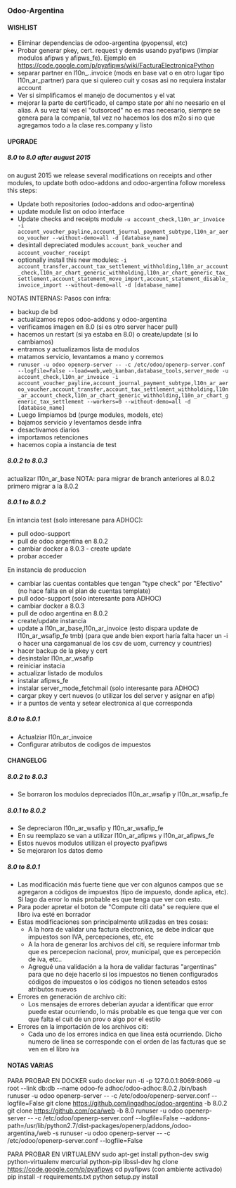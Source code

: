 ### Odoo-Argentina

#### WISHLIST
* Eliminar dependencias de odoo-argentina (pyopenssl, etc)
* Probar generar pkey, cert. request y demás usando pyafipws (limpiar modulos afipws y afipws_fe). Ejemplo en https://code.google.com/p/pyafipws/wiki/FacturaElectronicaPython
* separar partner en l10n_..invoice (mods en base vat o en otro lugar tipo l10n_ar_partner) para que si quiereo cuit y cosas asi no requiera instalar account
* Ver si simplificamos el manejo de documentos y el vat
* mejorar la parte de certificado, el campo state por ahí no neesario en el alias. A su vez tal ves el "outsorced" no es mas necesario, siempre se genera para la compania, tal vez no hacemos los dos m2o si no que agregamos todo a la clase res.company y listo


#### UPGRADE
##### 8.0 to 8.0 after august 2015
on august 2015 we release several modifications on receipts and other modules, to update both odoo-addons and odoo-argentina follow moreless this steps:
* Update both repositories (odoo-addons and odoo-argentina)
* update module list on odoo interface
* Update checks and receipts module `-u account_check,l10n_ar_invoice -i account_voucher_payline,account_journal_payment_subtype,l10n_ar_aeroo_voucher --without-demo=all -d [database_name]`
* desintall depreciated modules `account_bank_voucher` and `account_voucher_receipt`
* optionally install this new modules: `-i account_transfer,account_tax_settlement_withholding,l10n_ar_account_check,l10n_ar_chart_generic_withholding,l10n_ar_chart_generic_tax_settlement,account_statement_move_import,account_statement_disable_invoice_import --without-demo=all -d [database_name]`

NOTAS INTERNAS:
Pasos con infra:
* backup de bd
* actualizamos repos odoo-addons y odoo-argentina
* verificamos imagen en 8.0 (si es otro server hacer pull)
* hacemos un restart (si ya estaba en 8.0) o create/update (si lo cambiamos)
* entramos y actualizamos lista de modulos
* matamos servicio, levantamos a mano y corremos
* `runuser -u odoo openerp-server -- -c /etc/odoo/openerp-server.conf --logfile=False --load=web,web_kanban,database_tools,server_mode -u account_check,l10n_ar_invoice -i account_voucher_payline,account_journal_payment_subtype,l10n_ar_aeroo_voucher,account_transfer,account_tax_settlement_withholding,l10n_ar_account_check,l10n_ar_chart_generic_withholding,l10n_ar_chart_generic_tax_settlement --workers=0 --without-demo=all -d [database_name] `
* Luego limpiamos bd (purge modules, models, etc)
* bajamos servicio y leventamos desde infra
* desactivamos diarios
* importamos retenciones
* hacemos copia a instancia de test

##### 8.0.2 to 8.0.3
actualizar l10n_ar_base
NOTA: para migrar de branch anteriores al 8.0.2 primero migrar a la 8.0.2

##### 8.0.1 to 8.0.2
En intancia test (solo interesane para ADHOC):
- pull odoo-support
- pull de odoo argentina en 8.0.2
- cambiar docker a 8.0.3 - create update
- probar acceder

En instancia de produccion
- cambiar las cuentas contables que tengan "type check" por "Efectivo" (no hace falta en el plan de cuentas template)
- pull odoo-support (solo interesante para ADHOC)
- cambiar docker a 8.0.3
- pull de odoo argentina en 8.0.2
- create/update instancia
- update a l10n_ar_base,l10n_ar_invoice (esto dispara update de l10n_ar_wsafip_fe tmb) (para que ande bien export haría falta hacer un -i o hacer una cargamanual de los csv de uom, currency y countries)
- hacer backup de la pkey y cert
- desinstalar l10n_ar_wsafip
- reiniciar instacia 
- actualizar listado de modulos
- instalar afipws_fe
- instalar server_mode_fetchmail (solo interesante para ADHOC)
- cargar pkey y cert nuevos (o utilizar los del server y asignar en afip)
- ir a puntos de venta y setear electronica al que corresponda

##### 8.0 to 8.0.1
- Actualziar l10n_ar_invoice
- Configurar atributos de codigos de impuestos


#### CHANGELOG
##### 8.0.2 to 8.0.3
* Se borraron los modulos depreciados l10n_ar_wsafip y l10n_ar_wsafip_fe

##### 8.0.1 to 8.0.2
* Se depreciaron l10n_ar_wsafip y l10n_ar_wsafip_fe
* En su reemplazo se van a utilizar l10n_ar_afipws y l10n_ar_afipws_fe
* Estos nuevos modulos utilizan el proyecto pyafipws
* Se mejoraron los datos demo

##### 8.0 to 8.0.1
* Las modificación más fuerte tiene que ver con algunos campos que se agregaron a códigos de impuestos (tipo de impuesto, donde aplica, etc). Si lago da error lo más probable es que tenga que ver con esto.
* Para poder apretar el boton de "Compute citi data" se requiere que el libro iva esté en borrador
* Estas modificaciones son principalmente utilizadas en tres cosas:
    * A la hora de validar una factura electronica, se debe indicar que impuestos son IVA, percepeciones, etc, etc
    * A la hora de generar los archivos del citi, se requiere informar tmb que es percepecion nacional, prov, municipal, que es percepeción de iva, etc..
    * Agregué una validación a la hora de validar facturas "argentinas" para que no deje hacerlo si los impuestos no tienen configurados códigos de impuestos o los códigos no tienen seteados estos atributos nuevos
* Errores en generación de archivo citi:
    * Los mensajes de errores deberían ayudar a identificar que error puede estar ocurriendo, lo más probable es que tenga que ver con que falta el cuit de un prov o algo por el estilo
* Errores en la importación de los archivos citi:
    * Cada uno de los errores indica en que línea está ocurriendo. Dicho numero de linea se corresponde con el orden de las facturas que se ven en el libro iva


#### NOTAS VARIAS
PARA PROBAR EN DOCKER
sudo docker run -ti -p 127.0.0.1:8069:8069 -u root --link db:db --name odoo-fe adhoc/odoo-adhoc:8.0.2 /bin/bash
runuser -u odoo openerp-server -- -c /etc/odoo/openerp-server.conf --logfile=False
git clone https://github.com/ingadhoc/odoo-argentina -b 8.0.2
git clone https://github.com/oca/web -b 8.0
runuser -u odoo openerp-server -- -c /etc/odoo/openerp-server.conf --logfile=False --addons-path=/usr/lib/python2.7/dist-packages/openerp/addons,/odoo-argentina,/web -s
runuser -u odoo openerp-server -- -c /etc/odoo/openerp-server.conf --logfile=False

PARA PROBAR EN VIRTUALENV
sudo apt-get install python-dev swig python-virtualenv mercurial python-pip libssl-dev
hg clone https://code.google.com/p/pyafipws
cd pyafipws
(con ambiente activado)
pip install -r requirements.txt
python setup.py install
